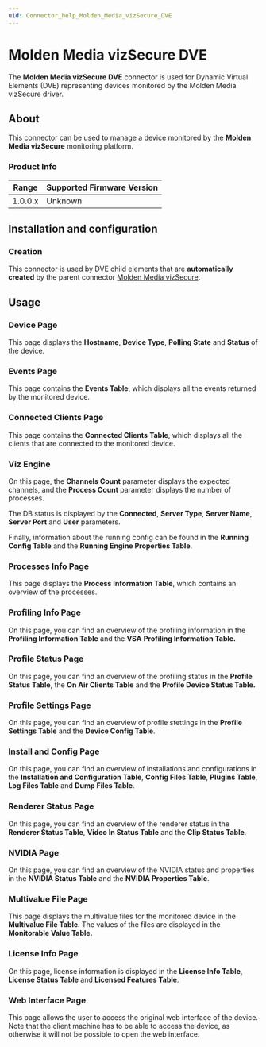 ```yaml
---
uid: Connector_help_Molden_Media_vizSecure_DVE
---
```


# Molden Media vizSecure DVE

The **Molden Media vizSecure DVE** connector is used for Dynamic Virtual Elements (DVE) representing devices monitored by the Molden Media vizSecure driver.

## About

This connector can be used to manage a device monitored by the **Molden Media vizSecure** monitoring platform.

### Product Info

| Range | Supported Firmware Version |
|------------------|-----------------------------|
| 1.0.0.x          | Unknown                     |

## Installation and configuration

### Creation

This connector is used by DVE child elements that are **automatically created** by the parent connector [Molden Media vizSecure](xref:Connector_help_Molden_Media_vizSecure).

## Usage

### Device Page

This page displays the **Hostname**, **Device Type**, **Polling State** and **Status** of the device.

### Events Page

This page contains the **Events Table**, which displays all the events returned by the monitored device.

### Connected Clients Page

This page contains the **Connected Clients** **Table**, which displays all the clients that are connected to the monitored device.

### Viz Engine

On this page, the **Channels Count** parameter displays the expected channels, and the **Process Count** parameter displays the number of processes.

The DB status is displayed by the **Connected**, **Server Type**, **Server Name**, **Server Port** and **User** parameters.

Finally, information about the running config can be found in the **Running Config Table** and the **Running Engine Properties Table**.

### Processes Info Page

This page displays the **Process Information Table**, which contains an overview of the processes.

### Profiling Info Page

On this page, you can find an overview of the profiling information in the **Profiling Information Table** and the **VSA** **Profiling Information Table.**

### Profile Status Page

On this page, you can find an overview of the profiling status in the **Profile Status Table**, the **On Air Clients Table** and the **Profile Device Status Table.**

### Profile Settings Page

On this page, you can find an overview of profile stettings in the **Profile Settings Table** and the **Device Config Table**.

### Install and Config Page

On this page, you can find an overview of installations and configurations in the **Installation and Configuration Table**, **Config Files Table**, **Plugins Table**, **Log Files Table** and **Dump Files Table**.

### Renderer Status Page

On this page, you can find an overview of the renderer status in the **Renderer Status Table**, **Video In Status Table** and the **Clip Status Table**.

### NVIDIA Page

On this page, you can find an overview of the NVIDIA status and properties in the **NVIDIA Status Table** and the **NVIDIA Properties Table**.

### Multivalue File Page

This page displays the multivalue files for the monitored device in the **Multivalue File Table**. The values of the files are displayed in the **Monitorable Value Table.**

### License Info Page

On this page, license information is displayed in the **License Info Table**, **License Status Table** and **Licensed Features Table**.

### Web Interface Page

This page allows the user to access the original web interface of the device. Note that the client machine has to be able to access the device, as otherwise it will not be possible to open the web interface.
